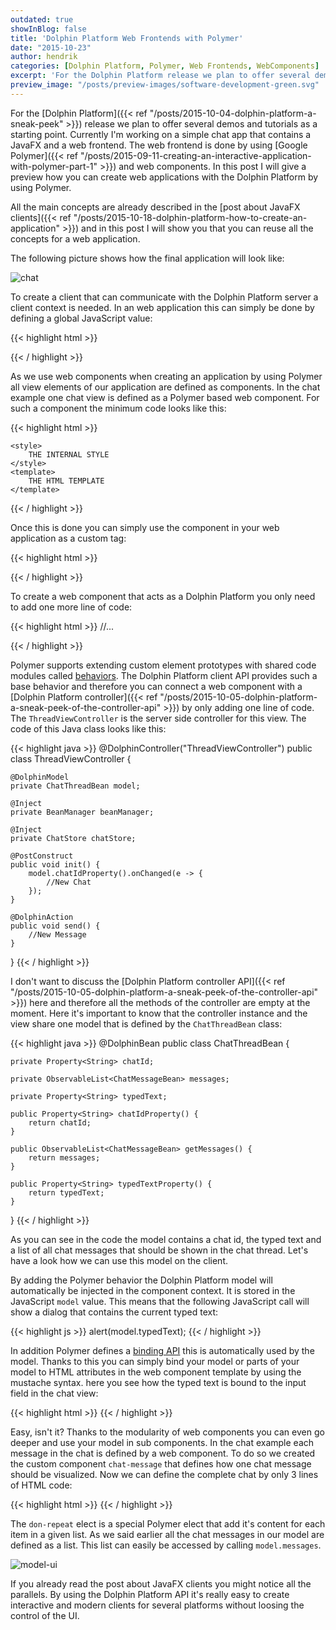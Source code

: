 ```yaml
---
outdated: true
showInBlog: false
title: 'Dolphin Platform Web Frontends with Polymer'
date: "2015-10-23"
author: hendrik
categories: [Dolphin Platform, Polymer, Web Frontends, WebComponents]
excerpt: 'For the Dolphin Platform release we plan to offer several demos and tutorials as a starting point. Today I want to give you an overview of this work'
preview_image: "/posts/preview-images/software-development-green.svg"
---
```

For the [Dolphin Platform]({{< ref "/posts/2015-10-04-dolphin-platform-a-sneak-peek" >}}) release we plan to offer several demos and tutorials as a starting point. Currently I'm working on a simple chat app that contains a JavaFX and a web frontend. The web frontend is done by using [Google Polymer]({{< ref "/posts/2015-09-11-creating-an-interactive-application-with-polymer-part-1" >}}) and web components. In this post I will give a preview how you can create web applications with the Dolphin Platform by using Polymer.

All the main concepts are already described in the [post about JavaFX clients]({{< ref "/posts/2015-10-18-dolphin-platform-how-to-create-an-application" >}}) and in this post I will show you that you can reuse all the concepts for a web application.

The following picture shows how the final application will look like:

![chat](/posts/guigarage-legacy/chat.png)

To create a client that can communicate with the Dolphin Platform server a client context is needed. In an web application this can simply be done by defining a global JavaScript value:

{{< highlight html >}}
<script>
  clientContext = dolphin.connect('http://localhost:8080/dolphin');
</script>
{{< / highlight >}}

As we use web components when creating an application by using Polymer all view elements of our application are defined as components. In the chat example one chat view is defined as a Polymer based web component. For such a component the minimum code looks like this:

{{< highlight html >}}
<!DOCTYPE html>
<html>

<dom-module id="chat-thread">

    <style>
        THE INTERNAL STYLE
    </style>
    <template>
        THE HTML TEMPLATE
    </template>
</dom-module>
<script>
    Polymer({
        is: "chat-thread",
    });
</script>
{{< / highlight >}}

Once this is done you can simply use the component in your web application as a custom tag:

{{< highlight html >}}
<body>
  <chat-thread></chat-thread>
</body>
{{< / highlight >}}

To create a web component that acts as a Dolphin Platform you only need to add one more line of code:

{{< highlight html >}}
//...

<script>
    Polymer({
        is: "chat-thread",
        behaviors: [clientContext.createBehavior('ThreadViewController')],
    })
    ;
</script>
{{< / highlight >}}

Polymer supports extending custom element prototypes with shared code modules called [behaviors](https://www.polymer-project.org/1.0/docs/devguide/behaviors.html). The Dolphin Platform client API provides such a base behavior and therefore you can connect a web component with a [Dolphin Platform controller]({{< ref "/posts/2015-10-05-dolphin-platform-a-sneak-peek-of-the-controller-api" >}}) by only adding one line of code. The `ThreadViewController` is the server side controller for this view. The code of this Java class looks like this:

{{< highlight java >}}
@DolphinController("ThreadViewController")
public class ThreadViewController {

    @DolphinModel
    private ChatThreadBean model;

    @Inject
    private BeanManager beanManager;

    @Inject
    private ChatStore chatStore;

    @PostConstruct
    public void init() {
        model.chatIdProperty().onChanged(e -> {
            //New Chat
        });
    }

    @DolphinAction
    public void send() {
        //New Message
    }

}
{{< / highlight >}}

I don't want to discuss the [Dolphin Platform controller API]({{< ref "/posts/2015-10-05-dolphin-platform-a-sneak-peek-of-the-controller-api" >}}) here and therefore all the methods of the controller are empty at the moment. Here it's important to know that the controller instance and the view share one model that is defined by the `ChatThreadBean` class:

{{< highlight java >}}
@DolphinBean
public class ChatThreadBean {

    private Property<String> chatId;

    private ObservableList<ChatMessageBean> messages;

    private Property<String> typedText;

    public Property<String> chatIdProperty() {
        return chatId;
    }

    public ObservableList<ChatMessageBean> getMessages() {
        return messages;
    }

    public Property<String> typedTextProperty() {
        return typedText;
    }
}
{{< / highlight >}}

As you can see in the code the model contains a chat id, the typed text and a list of all chat messages that should be shown in the chat thread. Let's have a look how we can use this model on the client.

By adding the Polymer behavior the Dolphin Platform model will automatically be injected in the component context. It is stored in the JavaScript `model` value. This means that the following JavaScript call will show a dialog that contains the current typed text:

{{< highlight js >}}
alert(model.typedText);
{{< / highlight >}}

In addition Polymer defines a [binding API](https://www.polymer-project.org/1.0/docs/devguide/data-binding.html) this is automatically used by the model. Thanks to this you can simply bind your model or parts of your model to HTML attributes in the web component template by using the mustache syntax. here you see how the typed text is bound to the input field in the chat view:

{{< highlight html >}}
<paper-input class="flex" label="Type message..." value="{{model.typedText}}"></paper-input>
{{< / highlight >}}

Easy, isn't it?
Thanks to the modularity of web components you can even go deeper and use your model in sub components. In the chat example each message in the chat is defined by a web component. To do so we created the custom component `chat-message` that defines how one chat message should be visualized. Now we can define the complete chat by only 3 lines of HTML code:

{{< highlight html >}}
 <template is="dom-repeat" items="{{model.messages}}">
    <chat-message message-data="{{item}}"></chat-message>
 </template>
 {{< / highlight >}}

The `don-repeat` elect is a special Polymer elect that add it's content for each item in a given list. As we said earlier all the chat messages in our model are defined as a list. This list can easily be accessed by calling `model.messages`.

![model-ui](/posts/guigarage-legacy/model-ui-1024x696.png)

If you already read the post about JavaFX clients you might notice all the parallels. By using the Dolphin Platform API it's really easy to create interactive and modern clients for several platforms without loosing the control of the UI.
